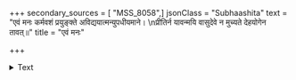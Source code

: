 +++
secondary_sources = [ "MSS_8058",]
jsonClass = "Subhaashita"
text = "एवं मनः कर्मवशं प्रयुङ्क्ते अविद्ययात्मन्युपधीयमाने।  \nप्रीतिर्न यावन्मयि वासुदेवे न मुच्यते देहयोगेन तावत्॥"
title = "एवं मनः"

+++

<details><summary>Text</summary>

एवं मनः कर्मवशं प्रयुङ्क्ते अविद्ययात्मन्युपधीयमाने।  
प्रीतिर्न यावन्मयि वासुदेवे न मुच्यते देहयोगेन तावत्॥
</details>
